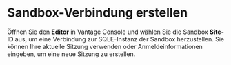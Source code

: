 Sandbox-Verbindung erstellen
============================

Öffnen Sie den **Editor** in Vantage Console und wählen Sie die Sandbox **Site-ID** aus, um eine Verbindung zur SQLE-Instanz der Sandbox herzustellen. Sie können Ihre aktuelle Sitzung verwenden oder Anmeldeinformationen eingeben, um eine neue Sitzung zu erstellen.

